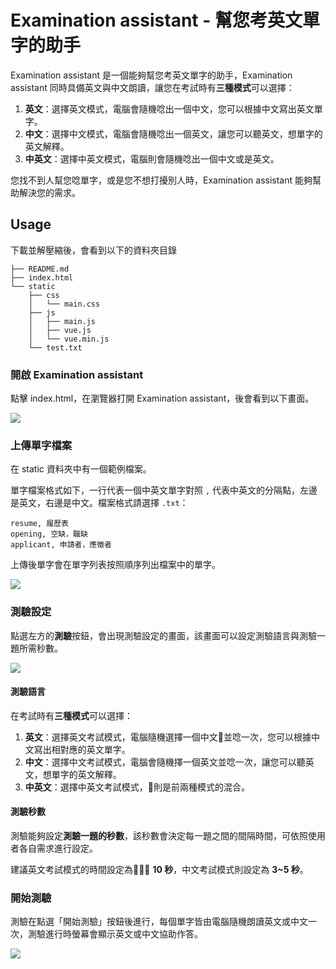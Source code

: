 # Examination assistant - 幫您考英文單字的助手

Examination assistant 是一個能夠幫您考英文單字的助手，Examination assistant 同時具備英文與中文朗讀，讓您在考試時有**三種模式**可以選擇：

1. **英文**：選擇英文模式，電腦會隨機唸出一個中文，您可以根據中文寫出英文單字。
2. **中文**：選擇中文模式，電腦會隨機唸出一個英文，讓您可以聽英文，想單字的英文解釋。
3. **中英文**：選擇中英文模式，電腦則會隨機唸出一個中文或是英文。

您找不到人幫您唸單字，或是您不想打擾別人時，Examination assistant 能夠幫助解決您的需求。

## Usage

下載並解壓縮後，會看到以下的資料夾目錄
```
├── README.md
├── index.html
└── static
    ├── css
    │   └── main.css
    ├── js
    │   ├── main.js
    │   ├── vue.js
    │   └── vue.min.js
    └── test.txt
```
### 開啟 Examination assistant
點擊 index.html，在瀏覽器打開 Examination assistant，後會看到以下畫面。

![](https://i.imgur.com/mDVth89.png)

### 上傳單字檔案

在 static 資料夾中有一個範例檔案。

單字檔案格式如下，一行代表一個中英文單字對照 `,` 代表中英文的分隔點，左邊是英文，右邊是中文。檔案格式請選擇 `.txt`：
```
resume, 履歷表
opening, 空缺，職缺
applicant, 申請者，應徵者
```

上傳後單字會在單字列表按照順序列出檔案中的單字。

![](https://i.imgur.com/eYCAi83.png)

### 測驗設定

點選左方的**測驗**按鈕，會出現測驗設定的畫面，該畫面可以設定測驗語言與測驗一題所需秒數。

![](https://i.imgur.com/ZrNgzOI.png)

#### 測驗語言
在考試時有**三種模式**可以選擇：
1. **英文**：選擇英文考試模式，電腦隨機選擇一個中文並唸一次，您可以根據中文寫出相對應的英文單字。
2. **中文**：選擇中文考試模式，電腦會隨機擇一個英文並唸一次，讓您可以聽英文，想單字的英文解釋。
3. **中英文**：選擇中英文考試模式，則是前兩種模式的混合。

#### 測驗秒數
測驗能夠設定**測驗一題的秒數**，該秒數會決定每一題之間的間隔時間，可依照使用者各自需求進行設定。

建議英文考試模式的時間設定為 **10 秒**，中文考試模式則設定為 **3~5 秒**。

### 開始測驗

測驗在點選「開始測驗」按鈕後進行，每個單字皆由電腦隨機朗讀英文或中文一次，測驗進行時螢幕會顯示英文或中文協助作答。

![](https://i.imgur.com/VDy9ucx.png)


